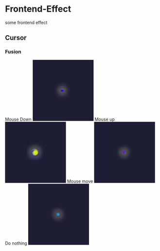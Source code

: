 # Frontend-Effect
some frontend effect
## Cursor
### Fusion
Mouse Down
![Mouse Down](https://github.com/Alcostein/Frontend-Effect/blob/main/sample/Fusion_MouseDown.gif)
Mouse up
![Mouse up](https://github.com/Alcostein/Frontend-Effect/blob/main/sample/Fusion_MouseUp.gif)
Mouse move
![Mouse move](https://github.com/Alcostein/Frontend-Effect/blob/main/sample/Fusion_MouseMove.gif)
Do nothing
![Do nothing](https://github.com/Alcostein/Frontend-Effect/blob/main/sample/Fusion_DoNothing.gif)
